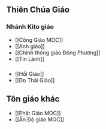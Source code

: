 

## Thiên Chúa Giáo
### Nhánh Kito giáo
- [[Công Giáo MOC]]
- [[Anh giáo]]
- [[Chính thống giáo Đông Phương]]
- [[Tin Lành]]

### 
- [[Hồi Giáo]]
- [[Do Thái Giáo]]

## Tôn giáo khác
- [[Phật Giáo MOC]]
- [[Ấn Độ giáo MOC]]

